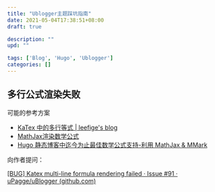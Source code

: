 ```yaml
---
title: "Ublogger主题踩坑指南"
date: 2021-05-04T17:38:51+08:00
draft: true

description: ""
upd: ""

tags: ['Blog', 'Hugo', 'Ublogger']
categories: []
---
```


## 多行公式渲染失败

可能的参考方案

- [KaTex 中的多行等式 | leefige's blog](https://leefige.github.io/2019/03/11/KaTex中的多行等式/)
- [MathJax渲染数学公式](https://ztygcs.github.io/posts/hugo+mathjax%E5%AE%9E%E7%8E%B0%E6%95%B0%E5%AD%A6%E5%85%AC%E5%BC%8F%E7%9A%84%E6%B8%B2%E6%9F%93/)
- [Hugo 静态博客中迄今为止最佳数学公式支持-利用 MathJax & MMark](https://butui.me/post/yet-best-math-formula-support-for-hugo-with-mathjax/)

向作者提问：

[[BUG] Katex multi-line formula rendering failed · Issue #91 · uPagge/uBlogger (github.com)](https://github.com/uPagge/uBlogger/issues/91)


